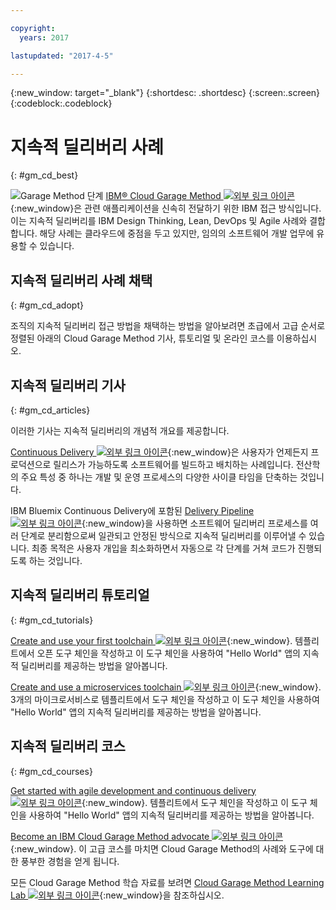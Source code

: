 ```yaml
---

copyright:
  years: 2017

lastupdated: "2017-4-5"

---
```

<!-- Copyright info at top of file: REQUIRED
    The copyright info is YAML content that must occur at the top of the MD file, before attributes are listed.
    It must be surrounded by 3 dashes.
    The value "years" can contain just one year or a two years separated by a comma. (years: 2014, 2016)
    Indentation as per the previous template must be preserved.
-->

{:new_window: target="_blank"}
{:shortdesc: .shortdesc}
{:screen:.screen}
{:codeblock:.codeblock}

# 지속적 딜리버리 사례
{: #gm_cd_best}

![Garage Method 단계](images/garage_method_phases.png)  [IBM&reg; Cloud Garage Method ![외부 링크 아이콘](../../icons/launch-glyph.svg "외부 링크 아이콘")](https://www.ibm.com/devops/method){:new_window}은 관련 애플리케이션을 신속히 전달하기 위한 IBM 접근 방식입니다. 이는 지속적 딜리버리를 IBM Design Thinking, Lean, DevOps 및 Agile 사례와 결합합니다. 해당 사례는 클라우드에 중점을 두고 있지만, 임의의 소프트웨어 개발 업무에 유용할 수 있습니다. 


## 지속적 딜리버리 사례 채택
{: #gm_cd_adopt}

조직의 지속적 딜리버리 접근 방법을 채택하는 방법을 알아보려면 초급에서 고급 순서로 정렬된 아래의 Cloud Garage Method 기사, 튜토리얼 및 온라인 코스를 이용하십시오. 

## 지속적 딜리버리 기사
{: #gm_cd_articles}

이러한 기사는 지속적 딜리버리의 개념적 개요를 제공합니다. 

[Continuous Delivery ![외부 링크 아이콘](../../icons/launch-glyph.svg "외부 링크 아이콘")](https://www.ibm.com/devops/method/content/deliver/tool_continuous_delivery/){:new_window}은 사용자가 언제든지 프로덕션으로 릴리스가 가능하도록 소프트웨어를 빌드하고 배치하는 사례입니다. 전산학의 주요 특성 중 하나는 개발 및 운영 프로세스의 다양한 사이클 타임을 단축하는 것입니다. 

IBM Bluemix Continuous Delivery에 포함된 [Delivery Pipeline ![외부 링크 아이콘](../../icons/launch-glyph.svg "외부 링크 아이콘")](https://www.ibm.com/devops/method/content/deliver/tool_delivery_pipeline/){:new_window}을 사용하면 소프트웨어 딜리버리 프로세스를 여러 단계로 분리함으로써 일관되고 안정된 방식으로 지속적 딜리버리를 이루어낼 수 있습니다. 최종 목적은 사용자 개입을 최소화하면서 자동으로 각 단계를 거쳐 코드가 진행되도록 하는 것입니다. 

## 지속적 딜리버리 튜토리얼
{: #gm_cd_tutorials}

[Create and use your first toolchain ![외부 링크 아이콘](../../icons/launch-glyph.svg "외부 링크 아이콘")](https://www.ibm.com/devops/method/tutorials/tutorial_toolchain_flow){:new_window}. 템플리트에서 오픈 도구 체인을 작성하고 이 도구 체인을 사용하여 "Hello World" 앱의 지속적 딜리버리를 제공하는 방법을 알아봅니다. 

[Create and use a microservices toolchain ![외부 링크 아이콘](../../icons/launch-glyph.svg "외부 링크 아이콘")](https://www.ibm.com/devops/method/tutorials/tutorial_toolchain_microservices){:new_window}. 3개의 마이크로서비스로 템플리트에서 도구 체인을 작성하고 이 도구 체인을 사용하여 "Hello World" 앱의 지속적 딜리버리를 제공하는 방법을 알아봅니다. 

## 지속적 딜리버리 코스
{: #gm_cd_courses}

[Get started with agile development and continuous delivery ![외부 링크 아이콘](../../icons/launch-glyph.svg "외부 링크 아이콘")](https://www.ibm.com/devops/method/content/course/get_started_agile_cd){:new_window}. 템플리트에서 도구 체인을 작성하고 이 도구 체인을 사용하여 "Hello World" 앱의 지속적 딜리버리를 제공하는 방법을 알아봅니다. 

[Become an IBM Cloud Garage Method advocate ![외부 링크 아이콘](../../icons/launch-glyph.svg "외부 링크 아이콘")](https://www.ibm.com/devops/method/content/course/gm_advocate){:new_window}. 이 고급 코스를 마치면 Cloud Garage Method의 사례와 도구에 대한 풍부한 경험을 얻게 됩니다. 

모든 Cloud Garage Method 학습 자료를 보려면 [Cloud Garage Method Learning Lab ![외부 링크 아이콘](../../icons/launch-glyph.svg "외부 링크 아이콘")](https://www.ibm.com/devops/method/category/courses){:new_window}을 참조하십시오. 

